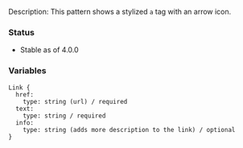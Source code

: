 Description: This pattern shows a stylized `a` tag with an arrow icon.

### Status
* Stable as of 4.0.0

### Variables
~~~
Link {
  href:
    type: string (url) / required
  text:
    type: string / required
  info: 
    type: string (adds more description to the link) / optional
}
~~~
